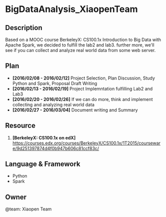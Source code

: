 # BigDataAnalysis_XiaopenTeam

Description
-----------
Based on a MOOC course BerkeleyX: CS100.1x Introduction to Big Data with Apache Spark, we decided to fulfill the lab2 and lab3. further more, we'll see if you can collect and analyze real world data from some web server.

Plan
----
* __[2016/02/08 - 2016/02/12]__ Project Selection, Plan Discussion, Study Python and Spark, Proposal Draft Writing
* __[2016/02/13 - 2016/02/19]__ Project Implemntation fulfilling Lab2 and Lab3
* __[2016/02/20 - 2016/02/26]__ If we can do more, think and implement collecting and analyzing real world data
* __[2016/02/27 - 2016/03/04]__ Document writing and Summary

Resource
--------
1. __[BerkeleyX: CS100.1x on edX]__ https://courses.edx.org/courses/BerkeleyX/CS100.1x/1T2015/courseware/9d251397874d4f0b947b606c81ccf83c/

Language & Framework
--------------------
+ Python
+ Spark

Owner
-----
@team: Xiaopen Team
